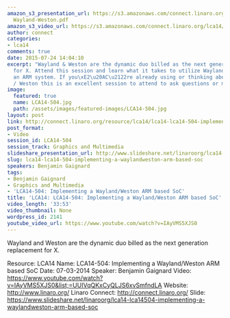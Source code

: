 ```yaml
---
amazon_s3_presentation_url: https://s3.amazonaws.com/connect.linaro.org/lca14/presentations/LCA14-504-
  Wayland-Weston.pdf
amazon_s3_video_url: https://s3.amazonaws.com/connect.linaro.org/lca14/videos/03-07-Friday/LCA14-504-+Implementing+a+Wayland-Weston+ARM+based+SoC.mp4
author: connect
categories:
- lca14
comments: true
date: 2015-07-24 14:04:10
excerpt: "Wayland & Weston are the dynamic duo billed as the next generation replacement
  for X. Attend this session and learn what it takes to utilize Wayland / Weston in
  an ARM system. If you\xE2\u20AC\u2122re already using or thinking about using Wayland
  / Weston this is an excellent session to attend to ask questions or make requests."
image:
  featured: true
  name: LCA14-504.jpg
  path: /assets/images/featured-images/LCA14-504.jpg
layout: post
link: http://connect.linaro.org/resource/lca14/lca14-lca14-504-implementing-a-waylandweston-arm-based-soc/
post_format:
- Video
session_id: LCA14-504
session_track: Graphics and Multimedia
slideshare_presentation_url: http://www.slideshare.net/linaroorg/lca14-lca14504-implementing-a-waylandweston-arm-based-soc
slug: lca14-lca14-504-implementing-a-waylandweston-arm-based-soc
speakers: Benjamin Gaignard
tags:
- Benjamin Gaignard
- Graphics and Multimedia
- 'LCA14-504: Implementing a Wayland/Weston ARM based SoC'
title: 'LCA14: LCA14-504: Implementing a Wayland/Weston ARM based SoC'
video_length: '33:53'
video_thumbnail: None
wordpress_id: 2141
youtube_video_url: https://www.youtube.com/watch?v=IAyVMS5XJS0
---
```


Wayland and Weston are the dynamic duo billed as the next generation replacement for X.

Resource: LCA14
Name: LCA14-504: Implementing a Wayland/Weston ARM based SoC
Date: 07-03-2014
Speaker:  Benjamin Gaignard
Video: https://www.youtube.com/watch?v=IAyVMS5XJS0&list;=UUIVqQKxCyQLJS6xvSmfndLA
Website: http://www.linaro.org/
Linaro Connect: http://connect.linaro.org/
Slide: https://www.slideshare.net/linaroorg/lca14-lca14504-implementing-a-waylandweston-arm-based-soc